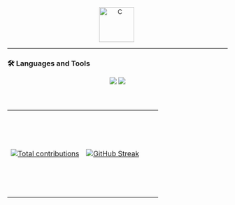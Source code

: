 <div align="center">
<img align="center" alt="C" width="80px" style="padding-right:5px;" src="https://img.icons8.com/?size=100&id=kMxINvMmEzw0&format=png&color=000000" />
</div>

---
### 🛠️ Languages and Tools
<div align="center">
    <img src="https://skillicons.dev/icons?i=react,bootstrap,mui,html,css,vscode,github,figma,tailwind,git,r" />
    <img src="https://skillicons.dev/icons?i=nodejs,python,javascript,typescript,express,firebase,mongodb,c,java,nextjs,mysql,flask" /><br>
</div>
</br>

#
<div align="center">
  <table style="width: 100%; height: 100%;">
    <tr>
      <td style="width: 50%; height: 200px;">
        <a href="https://github.com/smallghost42">
           <img alt="Total contributions" title="My total GitHub contributions" src="https://github-readme-stats-smallghost01s-projects.vercel.app//api?username=smallghost42&show_icons=true&count_private=true&theme=outrun&bg_color=0D1117&border_color=0D1117" />
        </a>
      </td>
      <td style="width: 50%; height: 200px;">
        <a href="https://github.com/smallghost42">
          <img src="https://streak-stats.demolab.com//?user=smallghost42&theme=outrun&background=0D1117&border=0D1117&count_private=true&hide_title=true" alt="GitHub Streak">
        </a>
      </td>
    </tr>
  </table>
   <table>
      <tr>
         <td>
         <a href="https://github.com/jamesgeorge007/github-activity-readme">
  <img src="https://github-readme-activity-graph-lake-nine.vercel.app/graph?username=smallghost42&theme=react-dark&area=true&hide_title=true&hide_border=true" alt="Activity Graph">
</a>
         </td>
         <td>
      <a href="https://github.com/smallghost42/github-readme-stats">
          <img src="https://github-readme-stats-seven-chi-88.vercel.app/api/top-langs/?username=smallghost42&theme=outrun&count_private=true&layout=pie&bg_color=0D1117&border_color=0D1117&hide_title=false&text_bold=true&langs_count=12&&hide=php,Procfile,javascript,html" alt="Top Languages">
        </a>
   </td>
   </tr>
   </table>
</div>
